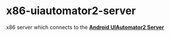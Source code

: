 # x86-uiautomator2-server

x86 server which connects to the **[Android UIAutomator2 Server](https://github.com/hacknapier/android-uiautomator2-server)**
